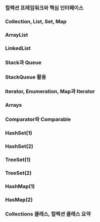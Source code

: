 ### 컬렉션 프레임워크와 핵심 인터페이스


### Collection, List, Set, Map

### ArrayList

### LinkedList

### Stack과 Queue

### StackQueue 활용

### Iterator, Enumeration, Map과 Iterator

### Arrays

### Comparator와 Comparable

### HashSet(1)

### HashSet(2)

### TreeSet(1)

### TreeSet(2)

### HashMap(1)

### HasMap(2)

### Collections 클래스, 컬렉션 클래스 요약
